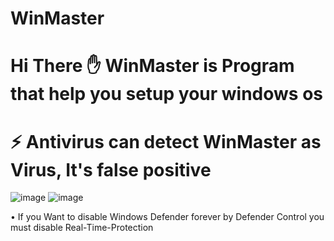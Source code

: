 # WinMaster
# Hi There ✋ WinMaster is Program that help you setup your windows os
# ⚡ Antivirus can detect WinMaster as Virus, It's false positive

![image](https://github.com/RaySoftworks/WinMaster/assets/130923455/85e76440-7876-4686-8a7c-8ffb17789f85)
![image](https://github.com/RaySoftworks/WinMaster/assets/130923455/36200f53-c9d3-4020-b06b-a367b1d7194d)



 • If you Want to disable Windows Defender forever by Defender Control you must disable Real-Time-Protection
